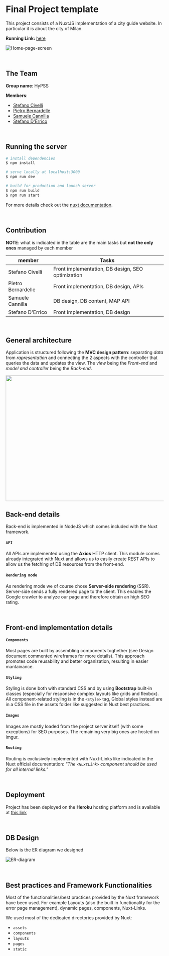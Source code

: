 # Final Project template

This project consists of a NuxtJS implementation of a city guide website. In particular it is about the city of Milan.

**Running Link:** [here](https://hypermedia-project-2022.herokuapp.com/)

![Home-page-screen](https://user-images.githubusercontent.com/62955439/177119733-4747b109-9e8a-4451-b534-0c54ac92d618.jpg)

<br>

## The Team 

**Group name**: HyPSS

**Members**:

- [Stefano Civelli](https://github.com/Stefano-Civelli)
- [Pietro Bernardelle](https://github.com/PietroBernardelle)
- [Samuele Cannilla](https://github.com/scannilla)
- [Stefano D'Errico](https://github.com/stefanoderr)

<br>

## Running the server

```bash
# install dependencies
$ npm install

# serve locally at localhost:3000
$ npm run dev

# build for production and launch server
$ npm run build
$ npm run start
```

For more details check out the [nuxt documentation](https://nuxtjs.org).

<br>

## Contribution

**NOTE**: what is indicated in the table are the main tasks but **not the only ones** managed by each member

| member             | Tasks                                             |
| ------------------ | ------------------------------------------------- |
| Stefano Civelli    | Front implementation, DB design, SEO optimization |
| Pietro Bernardelle | Front implementation, DB design, APIs             |
| Samuele Cannilla   | DB design, DB content, MAP API                    |
| Stefano D'Errico   | Front implementation, DB design                   |

<br>

## General architecture

Application is structured following the **MVC design pattern**: separating _data_ from _rapresentation_ and connecting the 2 aspects with the controller that queries the data and updates the view.
The _view_ being the _Front-end_ and _model and controller_ being the _Back-end_.

<img src="https://i.imgur.com/dAuVfQz.jpg" width=700px height=400px />

<br>

## Back-end details

Back-end is implemented in NodeJS which comes included with the Nuxt framework.

#### `API`

All APIs are implemented using the **Axios** HTTP client. This module comes already integrated with Nuxt and allows us to easily create REST APIs to allow us the fetching of DB resources from the front-end.

#### `Rendering mode`

As rendering mode we of course chose **Server-side rendering** (SSR). Server-side sends a fully rendered page to the client. This enables the Google crawler to analyze our page and therefore obtain an high SEO rating.

<br>

## Front-end implementation details

#### `Components`

Most pages are built by assembling components toghether (see Design document commented wireframes for more details). This approach promotes code reusability and better organization, resulting in easier mantainance.

#### `Styling`

Styling is done both with standard CSS and by using **Bootstrap** built-in classes (especially for responsive complex layouts like grids and flexbox).
All component-related styling is in the `<style>` tag, Global styles instead are in a CSS file in the assets folder like suggested in Nuxt best practices.

#### `Images`

Images are mostly loaded from the project server itself (with some exceptions) for SEO purposes. The remaining very big ones are hosted on imgur.

#### `Routing`

Routing is exclusively implemented with Nuxt-Links like indicated in the Nuxt official documentation: _"The `<NuxtLink>` component should be used for all internal links."_

<br>

## Deployment

Project has been deployed on the **Heroku** hosting platform and is available at [this link](https://hypermedia-project-2022.herokuapp.com/)

<br>

## DB Design

Below is the ER diagram we designed

![ER-diagram](https://user-images.githubusercontent.com/62955439/177054688-89f25397-b188-4bfb-bf31-f2c5f99c0b58.jpg)

<br>

## Best practices and Framework Functionalities

Most of the functionalities/best practices provided by the Nuxt framework have been used.
For example Layouts (also the built in functionality for the error page management), dynamic pages, components, Nuxt-Links.

We used most of the dedicated directories provided by Nuxt:

- `assets`
- `components`
- `layouts`
- `pages`
- `static`


